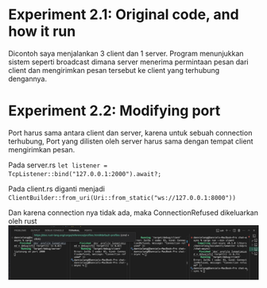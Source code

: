 # Experiment 2.1: Original code, and how it run

Dicontoh saya menjalankan 3 client dan 1 server.
Program menunjukkan sistem seperti broadcast dimana server menerima permintaan pesan dari client dan mengirimkan pesan tersebut ke client yang terhubung dengannya. 

# Experiment 2.2: Modifying port

Port harus sama antara client dan server, karena untuk sebuah connection terhubung, Port yang dilisten oleh server harus sama dengan tempat client mengirimkan pesan.

Pada server.rs
`let listener = TcpListener::bind("127.0.0.1:2000").await?;`

Pada client.rs diganti menjadi 
`ClientBuilder::from_uri(Uri::from_static("ws://127.0.0.1:8000"))`

Dan karena connection nya tidak ada, maka ConnectionRefused dikeluarkan oleh rust
![alt text](image-1.png)